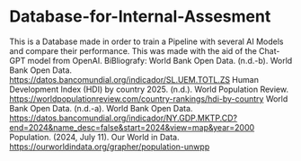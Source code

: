 # Database-for-Internal-Assesment
This is a Database made in order to train a Pipeline with several AI Models and compare their performance. This was made with the aid of the Chat-GPT model from OpenAI.
BiBliografy:
World Bank Open Data. (n.d.-b). World Bank Open Data. https://datos.bancomundial.org/indicador/SL.UEM.TOTL.ZS
Human Development Index (HDI) by country 2025. (n.d.). World Population Review. https://worldpopulationreview.com/country-rankings/hdi-by-country
World Bank Open Data. (n.d.-a). World Bank Open Data. https://datos.bancomundial.org/indicador/NY.GDP.MKTP.CD?end=2024&name_desc=false&start=2024&view=map&year=2000
Population. (2024, July 11). Our World in Data. https://ourworldindata.org/grapher/population-unwpp
